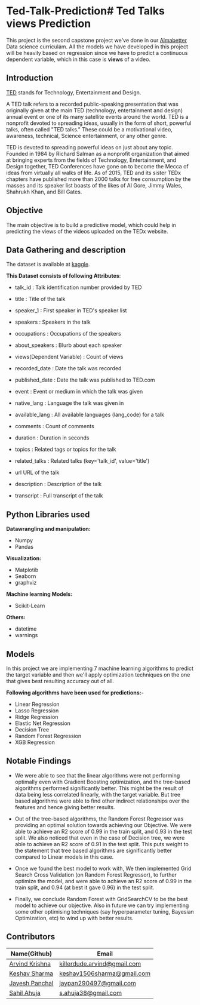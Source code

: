 # Ted-Talk-Prediction# **Ted Talks views Prediction**

This project is the second capstone project we've done in our [Almabetter](https://almabetter.com) Data science curriculam. All the models we have developed in this project will be heavily based on regression since we have to predict a continuous dependent variable, which in this case is **views** of a video.

## **Introduction**

[TED](https://www.ted.com) stands for Technology, Entertainment and Design.

A TED talk refers to a recorded public-speaking presentation that was originally given at the main TED (technology, entertainment and design) annual event or one of its many satellite events around the world. TED is a nonprofit devoted to spreading ideas, usually in the form of short, powerful talks, often called "TED talks." These could be a motivational video, awareness, technical, Science entertainment, or any other genre.

TED is devoted to spreading powerful ideas on just about any topic. Founded in 1984 by Richard Salman as a nonprofit organization that aimed at bringing experts from the fields of Technology, Entertainment, and Design together, TED Conferences have gone on to become the Mecca of ideas from virtually all walks of life. As of 2015, TED and its sister TEDx chapters have published more than 2000 talks for free consumption by the masses and its speaker list boasts of the likes of Al Gore, Jimmy Wales, Shahrukh Khan, and Bill Gates.

## **Objective**
The main objective is to build a predictive model, which could help in predicting the views of the videos uploaded on the TEDx website.

## **Data Gathering and description**

The dataset is available at [kaggle](https://www.kaggle.com/code/dochev/predicting-ted-talks-views-with-ml-models/data).

**This Dataset consists of following Attributes**:

* talk_id : Talk identification number provided by TED

* title : Title of the talk

* speaker_1 : First speaker in TED's speaker list

* speakers : Speakers in the talk

* occupations : Occupations of the speakers

* about_speakers : Blurb about each speaker

* views(Dependent Variable) : Count of views

* recorded_date : Date the talk was recorded

* published_date : Date the talk was published to TED.com

* event : Event or medium in which the talk was given

* native_lang : Language the talk was given in

* available_lang : All available languages (lang_code) for a talk

* comments : Count of comments

* duration : Duration in seconds

* topics : Related tags or topics for the talk

* related_talks : Related talks (key='talk_id', value='title')

* url URL of the talk

* description : Description of the talk

* transcript : Full transcript of the talk

## **Python Libraries used**

**Datawrangling and manipulation:** 
* Numpy
* Pandas

**Visualization:** 
* Matplotib
* Seaborn 
* graphviz

**Machine learning Models:**
* Scikit-Learn

**Others:**
* datetime
* warnings

## **Models**

In this project we are implementing 7 machine learning algorithms to predict the target variable and then we'll apply optimization techniques on the one that gives best resulting accuracy out of all.

**Following algorithms have been used for predictions:-**

* Linear Regression
* Lasso Regression
* Ridge Regression
* Elastic Net Regression
* Decision Tree
* Random Forest Regression
* XGB Regression

## **Notable Findings**

* We were able to see that the linear algorithms were not performing optimally even with Gradient Boosting optimization, and the tree-based algorithms performed significantly better. This might be the result of data being less correlated linearly, with the target variable. But tree based algorithms were able to find other indirect relationships over the features and hence giving better results.

* Out of the tree-based algorithms, the Random Forest Regressor was providing an optimal solution towards achieving our Objective. We were able to achieve an R2 score of 0.99 in the train split, and 0.93 in the test split. We also noticed that even in the case of Decision tree, we were able to achieve an R2 score of 0.91 in the test split. This puts weight to the statement that tree based algorithms are significantly better compared to Linear models in this case.

* Once we found the best model to work with, We then implemented Grid Search Cross Validation (on Random Forest Regressor), to further optimize the model, and were able to achieve an R2 score of 0.99 in the train split, and 0.94 (at best it gave 0.96) in the test split.

* Finally, we conclude Random Forest with GridSearchCV to be the best model to achieve our objective. Also in future we can try implementing some other optimising techniques (say hyperparameter tuning, Bayesian Optimization, etc) to wind up with better results.

## **Contributors**

|Name(Github)    |  Email   | 
|---------|-----------------|
|[Arvind Krishna](https://github.com/Arvind-krishna) |     killerdude.arvind@gmail.com    |
|[Keshav Sharma](https://github.com/Keshav1506) |    keshav1506sharma@gmail.com    |
|[Jayesh Panchal](https://github.com/Jayesh-Panchal) |     jaypan290497@gmail.com    |
|[Sahil Ahuja](https://github.com/saahilahujaa) |     s.ahuja38@gmail.com    |
